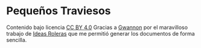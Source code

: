 # Pequeños Traviesos
Contenido bajo licencia [CC BY 4.0](https://creativecommons.org/licenses/by/4.0/deed.es)
Gracias a [Gwannon](https://linktr.ee/gwannon) por el maravilloso trabajo de [Ideas Roleras](https://github.com/gwannon/ideasRoleras) que me permitió generar los documentos de forma sencilla.
